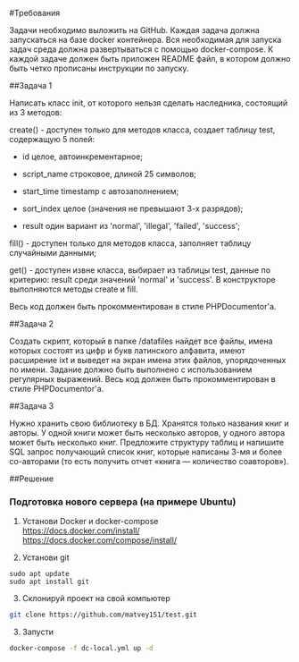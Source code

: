 #Требования

Задачи необходимо выложить на GitHub. Каждая задача должна запускаться на базе docker контейнера. Вся необходимая для запуска задач среда должна развертываться с помощью docker-compose. К каждой задаче должен быть приложен README файл, в котором должно быть четко прописаны инструкции по запуску.

##Задача 1

Написать класс init, от которого нельзя сделать наследника, состоящий из 3 методов:

create() - доступен только для методов класса, создает таблицу test, содержащую 5 полей:

* id целое, автоинкрементарное;

* script_name строковое, длиной 25 символов;

* start_time timestamp с автозаполнением;

* sort_index целое (значения не превышают 3-х разрядов);

* result один вариант из 'normal', 'illegal', 'failed', 'success';

fill() - доступен только для методов класса, заполняет таблицу случайными данными;

get() - доступен извне класса, выбирает из таблицы test, данные по критерию: result среди значений 'normal' и 'success'. В конструкторе выполняются методы create и fill.

Весь код должен быть прокомментирован в стиле PHPDocumentor'а.

##Задача 2

Создать скрипт, который в папке /datafiles найдет все файлы, имена которых состоят из цифр и букв латинского алфавита, имеют расширение ixt и выведет на экран имена этих файлов, упорядоченных по имени. Задание должно быть выполнено с использованием регулярных выражений. Весь код должен быть прокомментирован в стиле PHPDocumentor'а.

##Задача 3

Нужно хранить свою библиотеку в БД. Хранятся только названия книг и авторы. У одной книги может быть несколько авторов, у одного автора может быть несколько книг. Предложите структуру таблиц и напишите SQL запрос получающий список книг, которые написаны 3-мя и более со-авторами (то есть получить отчет «книга — количество соавторов»).

##Решение
### Подготовка нового сервера (на примере Ubuntu)

1. Установи Docker и docker-compose  
https://docs.docker.com/install/  
https://docs.docker.com/compose/install/

2. Установи git  
```
sudo apt update
sudo apt install git
```
3. Склонируй проект на свой компьютер
```bash
git clone https://github.com/matvey151/test.git
```
3. Запусти
```bash
docker-compose -f dc-local.yml up -d
```

